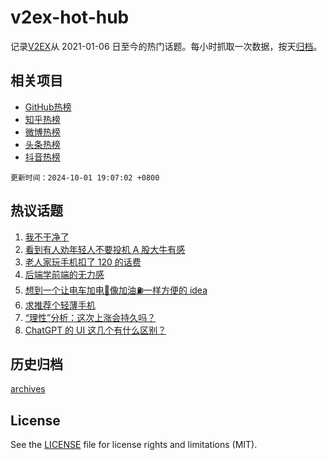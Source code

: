 # v2ex-hot-hub

 记录[V2EX](https://www.v2ex.com/)从 2021-01-06 日至今的热门话题。每小时抓取一次数据，按天[归档](archives)。
 
 ## 相关项目

- [GitHub热榜](https://github.com/snaildev/github-hot-hub)
- [知乎热榜](https://github.com/snaildev/zhihu-hot-hub)
- [微博热榜](https://github.com/snaildev/weibo-hot-hub)
- [头条热榜](https://github.com/snaildev/toutiao-hot-hub)
- [抖音热榜](https://github.com/snaildev/douyin-hot-hub)


 `更新时间：2024-10-01 19:07:02 +0800`

## 热议话题

1. [我不干净了](https://www.v2ex.com/t/1077188)
1. [看到有人劝年轻人不要投机 A 股大牛有感](https://www.v2ex.com/t/1077234)
1. [老人家玩手机扣了 120 的话费](https://www.v2ex.com/t/1077204)
1. [后端学前端的无力感](https://www.v2ex.com/t/1077205)
1. [想到一个让电车加电🔋像加油⛽️一样方便的 idea](https://www.v2ex.com/t/1077255)
1. [求推荐个轻薄手机](https://www.v2ex.com/t/1077228)
1. [“理性”分析：这次上涨会持久吗？](https://www.v2ex.com/t/1077212)
1. [ChatGPT 的 UI 这几个有什么区别？](https://www.v2ex.com/t/1077221)

## 历史归档

[archives](archives)

## License

See the [LICENSE](LICENSE) file for license rights and limitations (MIT).
